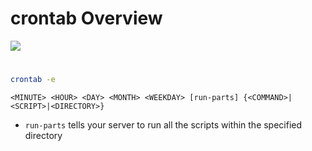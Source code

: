 # crontab Overview

![](https://github.com/JonmarCorpuz/SecondBrain/blob/main/Assets/Whitespace.png)

#

```Bash
crontab -e
```

```Text
<MINUTE> <HOUR> <DAY> <MONTH> <WEEKDAY> [run-parts] {<COMMAND>|<SCRIPT>|<DIRECTORY>}
```
* `run-parts` tells your server to run all the scripts within the specified directory
